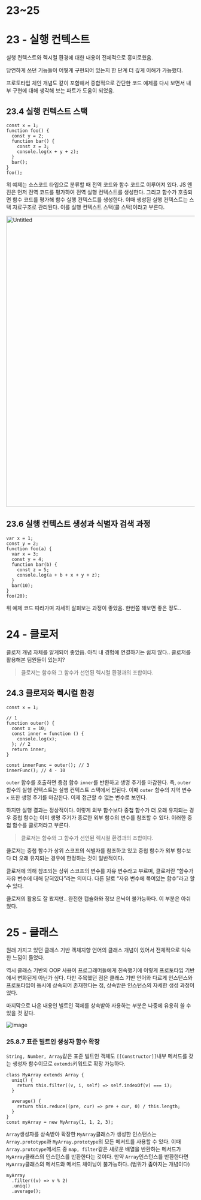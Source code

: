 # 23~25

# 23 - 실행 컨텍스트

실행 컨텍스트와 렉시컬 환경에 대한 내용이 전체적으로 흥미로웠음.

당연하게 쓰던 기능들이 어떻게 구현되어 있는지 한 단계 더 깊게 이해가 가능했다.

프로토타입 체인 개념도 같이 포함해서 종합적으로 간단한 코드 예제를 다시 보면서 내부 구현에 대해 생각해 보는 파트가 도움이 되었음.

## 23.4 실행 컨텍스트 스택

```tsx
const x = 1;
function foo() {
  const y = 2;
  function bar() {
    const z = 3;
    console.log(x + y + z);
  }
  bar();
}
foo();
```

위 예제는 소스코드 타입으로 분류할 때 전역 코드와 함수 코드로 이루어져 있다. JS 엔진은 먼저 전역 코드를 평가하여 전역 실행 컨텍스트를 생성한다. 그리고 함수가 호출되면 함수 코드를 평가해 함수 실행 컨텍스트를 생성한다. 이때 생성된 실행 컨텍스트는 스택 자료구조로 관리된다. 이를 실행 컨텍스트 스택(콜 스택)이라고 부른다.

<img width="776" alt="Untitled" src="https://github.com/user-attachments/assets/1e19bd8d-9e64-45ef-b18c-202853837fc5">


## 23.6 실행 컨텍스트 생성과 식별자 검색 과정

```tsx
var x = 1;
const y = 2;
function foo(a) {
  var x = 3;
  const y = 4;
  function bar(b) {
    const z = 5;
    console.log(a + b + x + y + z);
  }
  bar(10);
}
foo(20);
```

위 예제 코드 따라가며 자세히 살펴보는 과정이 좋았음. 한번쯤 해보면 좋은 정도..

# 24 - 클로저

클로저 개념 자체를 알게되어 좋았음. 아직 내 경험에 연결하기는 쉽지 않다.. 클로저를 활용해본 팀원들이 있는지?

> 클로저는 함수와 그 함수가 선언된 렉시컬 환경과의 조합이다.

## 24.3 클로저와 렉시컬 환경

```tsx
const x = 1;

// 1
function outer() {
  const x = 10;
  const inner = function () {
    console.log(x);
  }; // 2
  return inner;
}

const innerFunc = outer(); // 3
innerFunc(); // 4 - 10
```

`outer` 함수를 호출하면 중첩 함수 `inner`를 반환하고 생명 주기를 마감한다. 즉, `outer` 함수의 실행 컨텍스트는 실행 컨텍스트 스택에서 팝된다. 이때 `outer` 함수의 지역 변수 `x` 또한 생명 주기를 마감한다. 이제 접근할 수 없는 변수로 보인다.

하지만 실행 결과는 정상적이다. 이렇게 외부 함수보다 중첩 함수가 더 오래 유지되는 경우 중첩 함수는 이미 생명 주기가 종료한 외부 함수의 변수를 참조할 수 있다. 이러한 중첩 함수를 클로저라고 부른다.

> 클로저는 함수와 그 함수가 선언된 렉시컬 환경과의 조합이다.

클로저는 중첩 함수가 상위 스코프의 식별자를 참조하고 있고 중첩 함수가 외부 함수보다 더 오래 유지되는 경우에 한정하는 것이 일반적이다.

클로저에 의해 참조되는 상위 스코프의 변수를 자유 변수라고 부르며, 클로저란 “함수가 자유 변수에 대해 닫혀있다”라는 의미다. 다른 말로 “자유 변수에 묶여있는 함수”라고 할 수 있다.

클로저의 활용도 잘 봤지만.. 완전한 캡슐화와 정보 은닉이 불가능하다. 이 부분은 아쉬웠다.

# 25 - 클래스

원래 가지고 있던 클래스 기반 객체지향 언어의 클래스 개념이 있어서 전체적으로 익숙한 느낌이 들었다.

역시 클래스 기반의 OOP 사용이 프로그래머들에게 친숙했기에 이렇게 프로토타입 기반에서 변화된게 아닌가 싶다. 다만 주목했던 점은 클래스 기반 언어와 다르게 인스턴스와 프로토타입이 동시에 상속되어 존재한다는 점, 상속받은 인스턴스의 자세한 생성 과정이었다.

마지막으로 나온 내용인 빌트인 객체를 상속받아 사용하는 부분은 나중에 유용히 쓸 수 있을 것 같다.

![image](https://github.com/user-attachments/assets/2039ffa6-e47b-484e-a010-0cbd17dd3fa1)


### 25.8.7 표준 빌트인 생성자 함수 확장

`String, Number, Array`같은 표준 빌트인 객체도 `[[Constructor]]`내부 메서드를 갖는 생성자 함수이므로 `extends`키워드로 확장 가능하다.

```tsx
class MyArray extends Array {
  uniq() {
    return this.filter((v, i, self) => self.indexOf(v) === i);
  }

  average() {
    return this.reduce((pre, cur) => pre + cur, 0) / this.length;
  }
}
const myArray = new MyArray(1, 1, 2, 3);
```

`Array`생성자를 상속받아 확장한 `MyArray`클래스가 생성한 인스턴스는 `Array.prototype`과 `MyArray.prototype`의 모든 메서드를 사용할 수 있다. 이때 `Array.prototype`메서드 중 `map, filter`같은 새로운 배열을 반환하는 메서드가 `MyArray`클래스의 인스턴스를 반환한다는 것이다. 만약 `Array`인스턴스를 반환한다면 `MyArray`클래스의 메서드와 메서드 체이닝이 불가능하다. (범위가 좁아지는 개념이다)

```tsx
myArray
  .filter((v) => v % 2)
  .uniq()
  .average();
```
